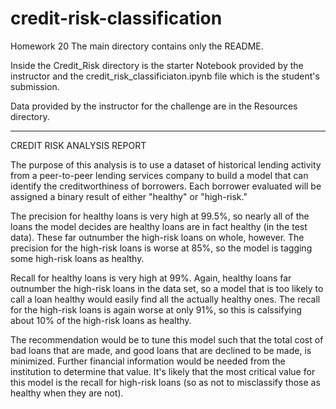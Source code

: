 # credit-risk-classification
Homework 20
The main directory contains only the README.

Inside the Credit_Risk directory is the starter Notebook provided by the instructor and the credit_risk_classificiaton.ipynb file which is the student's submission.

Data provided by the instructor for the challenge are in the Resources directory.

---------------------------------------------------------------------------------------------------------------
CREDIT RISK ANALYSIS REPORT

The purpose of this analysis is to use a dataset of historical lending activity from a peer-to-peer lending services company to build a model that can identify the creditworthiness of borrowers.  Each borrower evaluated will be assigned a binary result of either "healthy" or "high-risk."

The precision for healthy loans is very high at 99.5%, so nearly all of the loans the model decides are healthy loans are in fact healthy (in the test data).  These far outnumber the high-risk loans on whole, however.  The precision for the high-risk loans is worse at 85%, so the model is tagging some high-risk loans as healthy.

Recall for healthy loans is very high at 99%.  Again, healthy loans far outnumber the high-risk loans in the data set, so a model that is too likely to call a loan healthy would easily find all the actually healthy ones.  The recall for the high-risk loans is again worse at only 91%, so this is calssifying about 10% of the high-risk loans as healthy.

The recommendation would be to tune this model such that the total cost of bad loans that are made, and good loans that are declined to be made, is minimized.  Further financial information would be needed from the institution to determine that value.  It's likely that the most critical value for this model is the recall for high-risk loans (so as not to misclassify those as healthy when they are not).
